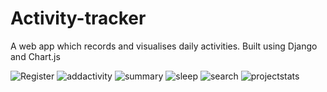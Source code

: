 # Activity-tracker
A web app which records and visualises daily activities.
Built using Django and Chart.js

![Register](https://user-images.githubusercontent.com/39476912/104918663-15892d00-59bb-11eb-9121-c9010874d84a.png)
![addactivity](https://user-images.githubusercontent.com/39476912/104918648-115d0f80-59bb-11eb-977f-3c80e815d2eb.png)
![summary](https://user-images.githubusercontent.com/39476912/104918616-073b1100-59bb-11eb-8f85-bdbbcf92f5db.png)
![sleep](https://user-images.githubusercontent.com/39476912/104918622-086c3e00-59bb-11eb-8b95-840545656f40.png)
![search](https://user-images.githubusercontent.com/39476912/104918637-0d30f200-59bb-11eb-9ffc-a0584bd9a7b5.png)
![projectstats](https://user-images.githubusercontent.com/39476912/104918644-0f934c00-59bb-11eb-9f6a-c8e17536aaf4.png)
